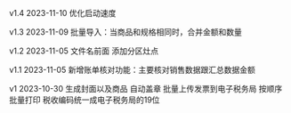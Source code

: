 
v1.4
2023-11-10
优化启动速度

v1.3
2023-11-09
批量导入：当商品和规格相同时，合并金额和数量

v1.2
2023-11-05
文件名前面 添加分区灶点

v1.1
2023-11-05
新增账单核对功能：主要核对销售数据跟汇总数据金额

v1
2023-10-30
生成封面以及商品
自动盖章
批量上传发票到电子税务局
按顺序批量打印
税收编码统一成电子税务局的19位

